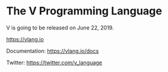 # The V Programming Language

V is going to be released on June 22, 2019. 

https://vlang.io

Documentation: https://vlang.io/docs

Twitter: https://twitter.com/v_language

